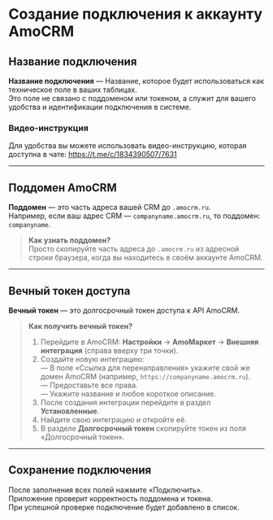 
# Создание подключения к аккаунту AmoCRM

## Название подключения
**Название подключения** — Название, которое будет использоваться как техническое поле в ваших таблицах.  
Это поле не связано с поддоменом или токеном, а служит для вашего удобства и идентификации подключения в системе.

### Видео-инструкция
Для удобства вы можете использовать видео-инструкцию, которая доступна в чате: https://t.me/c/1834390507/7631

---
## Поддомен AmoCRM
**Поддомен** — это часть адреса вашей CRM до `.amocrm.ru`.  
Например, если ваш адрес CRM — `companyname.amocrm.ru`, то поддомен: `companyname`.

> **Как узнать поддомен?**  
> Просто скопируйте часть адреса до `.amocrm.ru` из адресной строки браузера, когда вы находитесь в своём аккаунте AmoCRM.

---
## Вечный токен доступа
**Вечный токен** — это долгосрочный токен доступа к API AmoCRM.

> **Как получить вечный токен?**  
> 1. Перейдите в AmoCRM: **Настройки** → **AmoМаркет** → **Внешняя интеграция** (справа вверху три точки).  
> 2. Создайте новую интеграцию:  
>    — В поле «Ссылка для перенаправления» укажите свой же домен AmoCRM (например, `https://companyname.amocrm.ru`).  
>    — Предоставьте все права.  
>    — Укажите название и любое короткое описание.  
> 3. После создания интеграции перейдите в раздел **Установленные**.  
> 4. Найдите свою интеграцию и откройте её.  
> 5. В разделе **Долгосрочный токен** скопируйте токен из поля «Долгосрочный токен».

---
## Сохранение подключения
После заполнения всех полей нажмите «Подключить».  
Приложение проверит корректность поддомена и токена.  
При успешной проверке подключение будет добавлено в список.


